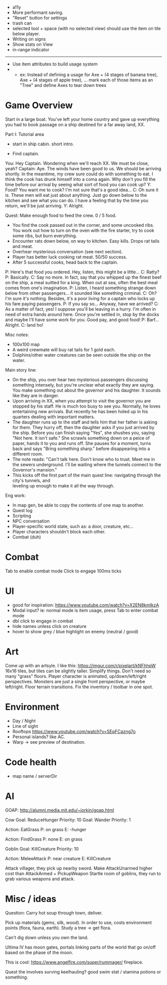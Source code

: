 * a11y
* More performant saving.
* "Reset" button for settings
* trash can
* selected tool + space (with no selected view) should use the item on tile below player.
* Writing on signs
* Show stats on View
* in-range indicator

____

* Use item attributes to build usage system
* * ex: Instead of defining a usage for Axe + (4 stages of banana tree), Axe + (4 stages of apple tree), ... mark each of those items as an "Tree" and define Axes to tear down trees

# Game Overview

Start in a large boat. You've left your home country and gave up everything you had
to book passage on a ship destined for a far away land, XX.

Part I: Tutorial area

- start in ship cabin. short intro.

- Find captain.

You: Hey Captain. Wondering when we'll reach XX. We must be close, yeah?
Captain: Aye. The winds have been good to us. We should be arriving shortly.
         In the meantime, my crew sure could do with something to eat. I think
         the cook has drunk himself into a coma again. Why don't you fill the
         time before our arrival by seeing what sort of food you can cook up?
Y: Food? You want me to cook? I'm not sure that's a good idea...
C: Oh sure it is. These men will eat just about anything. Just go down below
   to the kitchen and see what you can do. I have a feeling that by the time
   you return, we'll be just arriving.
Y: Alright.

Quest: Make enough food to feed the crew. 0 / 5 food.

- You find the cook passed out in the corner, and some uncooked ribs. You work
  out how to turn on the oven with the fire starter, try to cook some ribs, but
  burn everything.
- Encounter rats down below, on way to kitchen. Easy kills. Drops rat tails and
  meat.
- Overhear mysterious conversation (see next section).
- Player has better luck cooking rat meat. 50/50 success.
- After 5 successful cooks, head back to the captain.

P: Here's that food you ordered. Hey, listen, this might be a little...
C: Ratty?
P: Basically.
C: Say no more. In fact, say that you whipped up the finest beef on the ship,
   a meal suitted for a king. When out at sea, often the best meal comes from
   one's imagination.
P: Listen, I heard something strange down below from other passengers... it sounded
   like something criminal.
C: Oh? I'm sure it's nothing. Besides, it's a poor living for a captain who locks
   up his fare paying passengers.
P: If you say so... Anyway, have we arrived?
C: As a matter of fact, yes! I suppose you'll be leaving in a hurry. I'm often in
   need of extra hands around here. Once you're settled in, stop by the docks and
   maybe I'll have some work for you. Good pay, and good food!
P: Barf... Alright.
C: land ho!

Misc notes:
- 100x100 map
- A weird crewmate will buy rat tails for 1 gold each.
- Dolphins/other water creatures can be seen outside the ship on the water.

Main story line:

- On the ship, you over hear two mysterious passengers discussing something intensely,
  but you're unclear what exactly they are saying. You make something out about the governor
  and his daughter. It sounds like they are in danger.
- Upon arriving in XX, when you attempt to visit the governor you are stopped by his staff. He
  is much too busy to see you. Normally, he loves entertaining new arrivals. But recently he has
  been holed up in his quarters dealing with important matters.
- The daughter runs up to the staff and tells him that her father is asking for them. They hurry off,
  then the daughter asks if you just arrived by the ship. Before you can finish saying "Yes", she
  shushes you, saying "Not here. It isn't safe." She scrawls something down on a peice of paper, hands
  it to you and runs off. She pauses for a moment, turns back and says "Bring something sharp." before
  disappearing into a different room.
- The note reads: "Can't talk here. Don't know who to trust. Meet me in the sewers underground. I'll
  be waiting where the tunnels connect to the Governor's mansion."
- This kicks off the first part of the main quest line: navigating through the city's tunnels, and   
  leveling up enough to make it all the way through.

Eng work:
* In map gen, be able to copy the contents of one map to another.
* Quest log
* Scripting
* NPC conversation
* Player-specific world state, such as: a door, creature, etc...
* Player characters shouldn't block each other.
* Combat (duh)



# Combat

Tab to enable combat mode
Click to engage
100ms ticks

# UI

* good for inspiration: https://www.youtube.com/watch?v=X2EN8kmIkzA
* Modal input? ie: normal mode is item usage, press Tab to enter combat mode
* dbl click to engage in combat
* hide names unless click on creature
* hover to show grey / blue highlight on enemy (neutral / good)

# Art

Come up with an artsyle. I like this: https://imgur.com/r/pixelart/kNFhhpW 16x16 tiles, but tiles can be slightly taller.
Simplify things. Don't need so many "grass" floors.
Player character is animated, up/down/left/right perspectives. Monsters are just a single front perspective, or maybe left/right.
Floor terrain transitions.
Fix the inventory / toolbar in one spot.

# Environment

* Day / Night
* Line of sight
* Rooftops https://www.youtube.com/watch?v=SEpFCazng7o
* Personal islands? like AC.
* Warp -> see preview of destination.

# Code health

* map name / serverDir

# AI

GOAP: http://alumni.media.mit.edu/~jorkin/goap.html

Cow
Goal: ReduceHunger
Priority: 10
Goal: Wander
Priority: 1

Action: EatGrass
P: on grass
E: -hunger

Action: FindGrass
P: none
E: on grass


Goblin
Goal: KillCreature
Priority: 10

Action: MeleeAttack
P: near creature
E: KillCreature

Attack villager, they pick up nearby sword.
  Make AttackUnarmed higher cost than AttackArmed + PickupWeapon
Startle room of goblins, they run to grab various weapons and attack.

# Misc / ideas

Question: Carry hot soup through town, deliver.

Pick up materials (gems, silk, wood). In order to use, costs environment points (flora, fauna, earth). Study a tree -> get flora. 

Can't dig down unless you own the land.

Ultima IV has moon gates, portals linking parts of the world that go on/off based on the phase of the moon.

This is cool: https://www.angelfire.com/super/rummager/ fireplace.

Quest the involves surving keelhauling? good swim stat / stamina potions or something.

